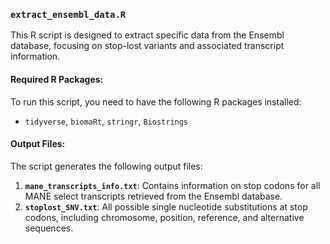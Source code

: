 ### `extract_ensembl_data.R`

This R script is designed to extract specific data from the Ensembl database, focusing on stop-lost variants and associated transcript information.

#### Required R Packages:
To run this script, you need to have the following R packages installed:
- `tidyverse`, `biomaRt`, `stringr`, `Biostrings`

#### Output Files:
The script generates the following output files:
1. **`mane_transcripts_info.txt`**: Contains information on stop codons for all MANE select transcripts retrieved from the Ensembl database.
2. **`stoplost_SNV.txt`**: All possible single nucleotide substitutions at stop codons, including chromosome, position, reference, and alternative sequences.
